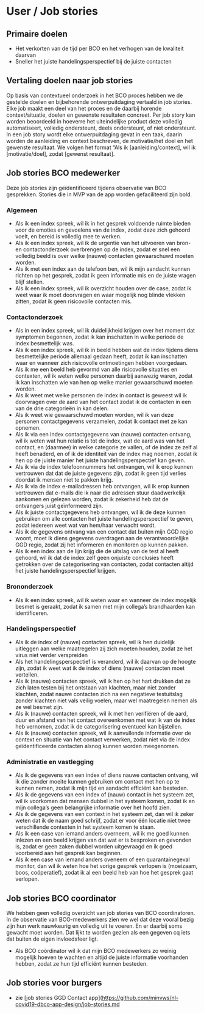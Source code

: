 # User / Job stories

## Primaire doelen
* Het verkorten van de tijd per BCO en het verhogen van de kwaliteit daarvan
* Sneller het juiste handelingsperspectief bij de juiste contacten 

## Vertaling doelen naar job stories
Op basis van contextueel onderzoek in het BCO proces hebben we de gestelde doelen en bijbehorende ontwerpuitdaging vertaald in job stories. Elke job maakt een deel van het proces en de daarbij horende context/situatie, doelen en gewenste resultaten concreet. Per job story kan worden beoordeeld in hoeverre het uiteindelijke product deze volledig automatiseert, volledig ondersteunt, deels ondersteunt, of niet ondersteunt. 
In een job story wordt elke ontwerpuitdaging gevat in een taak, daarin worden de aanleiding en context beschreven, de motivatie/het doel en het gewenste resultaat. We volgen het format “Als ik [aanleiding/context], wil ik [motivatie/doel], zodat [gewenst resultaat].

## Job stories BCO medewerker
Deze job stories zijn geïdentificeerd tijdens observatie van BCO gesprekken. Stories die in MVP van de app worden gefaciliteerd zijn bold.

### Algemeen
  * Als ik een index spreek, wil ik in het gesprek voldoende ruimte bieden voor de emoties en gevoelens van de index, zodat deze zich gehoord voelt, en bereid is volledig mee te werken.
  * Als ik een index spreek, wil ik de urgentie van het uitvoeren van bron- en contactonderzoek overbrengen op de index, zodat er snel een volledig beeld is over welke (nauwe) contacten gewaarschuwd moeten worden.
  * Als ik met een index aan de telefoon ben, wil ik mijn aandacht kunnen richten op het gesprek, zodat ik geen informatie mis en de juiste vragen blijf stellen.
  * Als ik een index spreek, wil ik overzicht houden over de case, zodat ik weet waar ik moet doorvragen en waar mogelijk nog blinde vlekken zitten, zodat ik geen risicovolle contacten mis.

### Contactonderzoek
  * Als in een index spreek, wil ik duidelijkheid krijgen over het moment dat symptomen begonnen, zodat ik kan inschatten in welke periode de index besmettelijk was.
  * Als ik een index spreek, wil ik in beeld hebben wat de index tijdens diens besmettelijke periode allemaal gedaan heeft, zodat ik kan inschatten waar en wanneer zich risicovolle ontmoetingen hebben voorgedaan.
  * Als ik me een beeld heb gevormd van alle risicovolle situaties en contexten, wil ik weten welke personen daarbij aanwezig waren, zodat ik kan inschatten wie van hen op welke manier gewaarschuwd moeten worden.
  * Als ik weet met welke personen de index in contact is geweest wil ik doorvragen over de aard van het contact zodat ik de contacten in een van de drie categorieën in kan delen.
  * Als ik weet wie gewaarschuwd moeten worden, wil ik van deze personen contactgegevens verzamelen, zodat ik contact met ze kan opnemen.
  * Als ik via een index contactgegevens van (nauwe) contacten ontvang, wil ik weten wat hun relatie is tot de index, wat de aard was van het contact, en (daarmee) in welke categorie ze vallen, of de index ze zelf al heeft benaderd, en of ik de identiteit van de index mag noemen, zodat ik hen op de juiste manier het juiste handelingsperspectief kan geven.
  * Als ik via de index telefoonnummers het ontvangen, wil ik erop kunnen vertrouwen dat dat de juiste gegevens zijn, zodat ik geen tijd verlies doordat ik mensen niet te pakken krijg.
  * Als ik via de index e-mailadressen heb ontvangen, wil ik erop kunnen vertrouwen dat e-mails die ik naar die adressen stuur daadwerkelijk aankomen en gelezen worden, zodat ik zekerheid heb dat de ontvangers juist geïnformeerd zijn.
  * Als ik juiste contactgegevens heb ontvangen, wil ik de deze kunnen gebruiken om alle contacten het juiste handelingsperspectief te geven, zodat iedereen weet wat van hem/haar verwacht wordt.
  * Als ik de gegevens ontvang van een contact dat buiten mijn GGD regio woont, moet ik diens gegevens overdragen aan de verantwoordelijke GGD regio, zodat zij het informeren en monitoren op kunnen pakken.
  * Als ik een index aan de lijn krijg die de uitslag van de test al heeft gehoord, wil ik dat de index zelf geen onjuiste conclusies heeft getrokken over de categorisering van contacten, zodat contacten altijd het juiste handelingsperspectief krijgen.

### Brononderzoek
  * Als ik een index spreek, wil ik weten waar en wanneer de index mogelijk besmet is geraakt, zodat ik samen met mijn collega’s brandhaarden kan identificeren. 

### Handelingsperspectief
  * Als ik de index of (nauwe) contacten spreek, wil ik hen duidelijk uitleggen aan welke maatregelen zij zich moeten houden, zodat ze het virus niet verder verspreiden
  * Als het handelingsperspectief is veranderd, wil ik daarvan op de hoogte zijn, zodat ik weet wat ik de index of diens (nauwe) contacten moet vertellen.
  * Als ik (nauwe) contacten spreek, wil ik hen op het hart drukken dat ze zich laten testen bij het ontstaan van klachten, maar niet zonder klachten, zodat nauwe contacten zich na een negatieve testuitslag zonder klachten niet vals veilig voelen, maar wel maatregelen nemen als ze wél besmet zijn.
  * Als ik (nauwe) contacten spreek, wil ik met hen verifiëren of de aard, duur en afstand van het contact overeenkomen met wat ik van de index heb vernomen, zodat ik de categorisering eventueel kan bijstellen.
  * Als ik (nauwe) contacten spreek, wil ik aanvullende informatie over de context en situatie van het contact verwerken, zodat niet via de index geïdentificeerde contacten alsnog kunnen worden meegenomen.

### Administratie en vastlegging
  * Als ik de gegevens van een index of diens nauwe contacten ontvang, wil ik die zonder moeite kunnen gebruiken om contact met hen op te kunnen nemen, zodat ik mijn tijd en aandacht efficiënt kan besteden.
  * Als ik de gegevens van een index of (nauw) contact in het systeem zet, wil ik voorkomen dat mensen dubbel in het systeem komen, zodat ik en mijn collega’s geen belangrijke informatie over het hoofd zien.
  * Als ik de gegevens van een context in het systeem zet, dan wil ik zeker weten dat ik de naam goed schrijf, zodat er voor één locatie niet twee verschillende contexten in het systeem komen te staan.
  * Als ik een case van iemand anders overneem, wil ik me goed kunnen inlezen en een beeld krijgen van dat wat er is besproken en gevonden is, zodat er geen zaken dubbel worden uitgevraagd en ik goed voorbereid aan het gesprek kan beginnen.
  * Als ik een case van iemand anders oveneem of een quarantainegeval monitor, dan wil ik weten hoe het vorige gesprek verlopen is (moeizaam, boos, coöperatief), zodat ik al een beeld heb van hoe het gesprek gaat verlopen.

## Job stories BCO coordinator
We hebben geen volledig overzicht van job stories van BCO coordinatoren. In de observatie van BCO-medewerkers zien we wel dat deze vooral bezig zijn hun werk nauwkeurig en volledig uit te voeren. En er daarbij soms gewacht moet worden. Dat lijkt te worden gezien als een gegeven cq iets dat buiten de eigen invloedsfeer ligt.

  * Als BCO coördinator wil ik dat mijn BCO medewerkers zo weinig mogelijk hoeven te wachten en altijd de juiste informatie voorhanden hebben, zodat ze hun tijd efficiënt kunnen besteden.

## Job stories voor burgers 

* zie [job stories GGD Contact app](https://github.com/minvws/nl-covid19-dbco-app-design/job-stories.md
